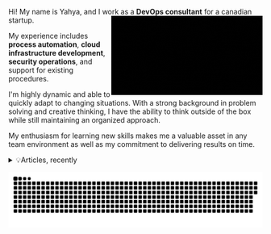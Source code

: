 Hi! My name is Yahya, and I work as a **DevOps consultant** for a canadian startup. <img src="3DTOUCH.gif" align="right" width="300" >

My experience includes **process automation**, **cloud infrastructure development**, **security operations**, and support for existing procedures.

I'm highly dynamic and able to quickly adapt to changing situations. With a strong background in problem solving and creative thinking, I have the ability to think outside of the box while still maintaining an organized approach.

My enthusiasm for learning new skills makes me a valuable asset in any team environment as well as my commitment to delivering results on time.
<details>
<summary> 💡Articles, recently

</summary>
  
- [Let's Explain a Pipeline](https://blog.yahya-abulhaj.dev/lets-explain-a-pipeline)  

- [Microsoft Ignite Event: Free Exam Voucher](https://blog.yahya-abulhaj.dev/microsoft-ignite-event-free-exam-voucher)

- [Microsoft Certified:CyberSecurity Architect Expert | Resources](https://blog.yahya-abulhaj.dev/microsoft-certifiedcybersecurity-architect-expert-resources)
  
- [Microsoft Certified: Azure Solutions Architect Expert | Resources
](https://blog.yahya-abulhaj.dev/microsoft-certified-azure-solutions-architect-expert-resources)

- [Microsoft Certified: DevOps Engineer Expert | Resources
](https://blog.yahya-abulhaj.dev/microsoft-certified-devops-engineer-expert-resources)


> ❝In real open source, you have the right to control your own destiny.❞ -Linus Torvalds

</details>



<a href=#><img align="right" src="contributions.svg"></a>
